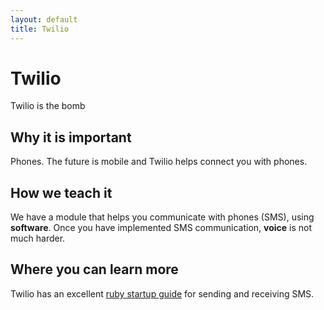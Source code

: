 ```yaml
---
layout: default
title: Twilio
---
```


Twilio
======

Twilio is the bomb


Why it is important
---

Phones.  The future is mobile and Twilio helps connect you with phones.

How we teach it
---

We have a module that helps you communicate with phones (SMS), using **software**. Once you have implemented SMS communication, **voice** is not much harder.

Where you can learn more
---

Twilio has an excellent [ruby startup guide](https://www.twilio.com/docs/quickstart/ruby/sms) for sending and receiving SMS.
